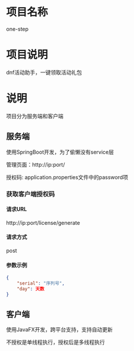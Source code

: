 # 项目名称

one-step

# 项目说明

dnf活动助手，一键领取活动礼包

# 说明

项目分为服务端和客户端

## 服务端

使用SpringBoot开发，为了偷懒没有service层

管理页面：http://ip:port/ 

授权码: application.properties文件中的password项

### 获取客户端授权码

#### 请求URL

http://ip:port/license/generate

#### 请求方式

post

#### 参数示例

```json
{
	"serial": "序列号",
	"day": 天数
}
```

## 客户端
使用JavaFX开发，跨平台支持，支持自动更新

不授权是单线程执行，授权后是多线程执行

